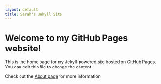 ```yaml
---
layout: default
title: Sarah's Jekyll Site
---
```

# Welcome to my GitHub Pages website!

This is the home page for my Jekyll-powered site hosted on GitHub Pages. You can edit this file to change the content.

Check out the [About page](about.md) for more information.
